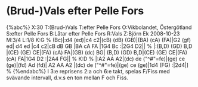 # (Brud-)Vals efter Pelle Fors

{%abc%}
X:30
T:(Brud-)Vals
T:efter Pelle Fors
O:Vikbolandet, Östergötland
S:efter Pelle Fors
B:Låtar efter Pelle Fors
R:Vals
Z:Björn Ek 2008-10-23
M:3/4
L:1/8
K:G
%
(Bc)|:d4 (ed)|c4 c2|(cB) (dB) (GB)|(BA) (cA) (FA)|G2 (gf) ed|
d4 ed        |c4 c2|cB dB GB      |BA cA FA      |1G4 Bc   :|2G4 D2||
%
|:(B,D) (GD) B,D  |(CE) (GE) CE|(FA) (cA) FA|(GB) (dc) BG|
(B,D) (GD) B,D|(CE) (GE) CE|(FA) (cA) FA|1G4 D2     :|2A4 FG||
%
K:D
%
|:A2 AA A2|(dc) de ("^#"=fe)|(ge) ce (ge)|(fd) Ad (fd)|
A2 AA A2  |(dc) de ("^#"=fe)|(ge) ce (ge)|1d4 (FG)   :|2d4|]
%
{%endabc%}
I 3:e reprisens 2:a och 6:e takt, spelas F/Fiss med svävande intervall, d.v.s en ton mellan F och Fiss.
